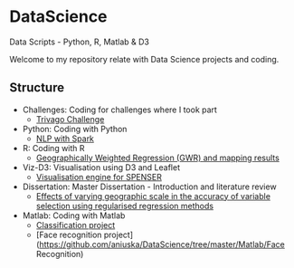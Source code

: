 # DataScience
Data Scripts - Python, R, Matlab &amp; D3

Welcome to my repository relate with Data Science projects and coding.

## Structure

* Challenges: Coding for challenges where I took part     
    + [Trivago Challenge](https://github.com/aniuska/DataScience/tree/master/Challenges)
* Python: Coding with Python
    + [NLP with Spark](https://github.com/aniuska/DataScience/tree/master/Python/spark-NLP)
* R: Coding with R
   + [Geographically Weighted Regression (GWR) and mapping results](https://github.com/aniuska/DataScience/tree/master/R)
* Viz-D3: Visualisation using D3 and Leaflet    
    + [Visualisation engine for SPENSER](https://github.com/aniuska/DataScience/tree/master/Viz-D3)
* Dissertation: Master Dissertation - Introduction and literature review
    +  [Effects of varying geographic scale in the accuracy of variable selection using regularised regression methods](https://github.com/aniuska/DataScience/tree/master/disertation)
* Matlab: Coding with Matlab
    + [Classification project](https://github.com/aniuska/DataScience/tree/master/Matlab/Classification)
    + [Face recognition project](https://github.com/aniuska/DataScience/tree/master/Matlab/Face Recognition)

